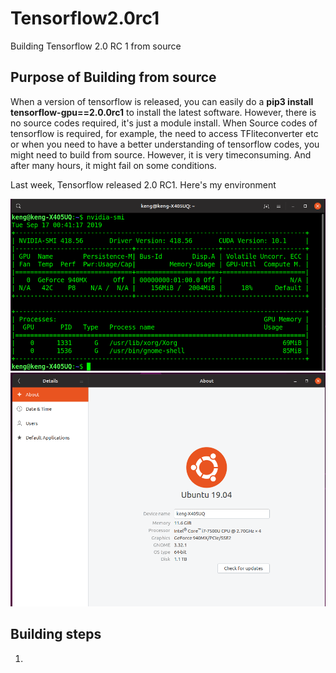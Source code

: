 # Tensorflow2.0rc1
Building Tensorflow 2.0 RC 1 from source

## Purpose of Building from source
When a version of tensorflow is released, you can easily do a **pip3 install tensorflow-gpu==2.0.0rc1** to install the latest software. However, there is no source codes required, it's just a module install.  When Source codes of tensorflow is required, for example, the need to access TFliteconverter etc or when you need to have a better understanding of tensorflow codes, you might need to build from source.  However, it is very timeconsuming.  And after many hours, it might fail on some conditions.

Last week, Tensorflow released 2.0 RC1.  Here's my environment

![NVIDIA version](nvidia-smi.png)
![OS](system.png)

## Building steps

1.  
